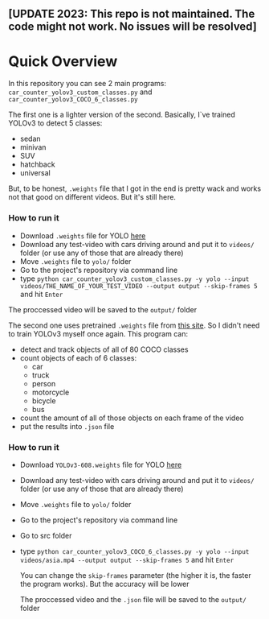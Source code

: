 ## [UPDATE 2023: This repo is not maintained. The code might not work. No issues will be resolved] 

# Quick Overview
In this repository you can see 2 main programs: `car_counter_yolov3_custom_classes.py` and `car_counter_yolov3_COCO_6_classes.py`

The first one is a lighter version of the second. Basically, I`ve trained YOLOv3 to detect 5 classes:
- sedan
- minivan
- SUV
- hatchback
- universal

But, to be honest, `.weights` file that I got in the end is pretty wack and works not that good on different videos. But it's still here.
### How to run it
- Download `.weights` file for YOLO [here](https://yadi.sk/d/rrlsHZFHyPmnCA)
- Download any test-video with cars driving around and put it to `videos/` folder (or use any of those that are already there)
- Move `.weights` file to `yolo/` folder
- Go to the project's repository via command line
- type `python car_counter_yolov3_custom_classes.py -y yolo --input videos/THE_NAME_OF_YOUR_TEST_VIDEO --output output --skip-frames 5` and hit `Enter`


The proccessed video will be saved to the `output/` folder

The second one uses pretrained `.weights` file from [this site](https://pjreddie.com/darknet/yolo/). So I didn't need to train YOLOv3 myself once again. This program can:
- detect and track objects of all of 80 COCO classes
- count objects of each of 6 classes:
    - car
    - truck
    - person
    - motorcycle
    - bicycle
    - bus
- count the amount of all of those objects on each frame of the video
- put the results into `.json` file

  
### How to run it
- Download `YOLOv3-608.weights` file for YOLO [here](https://pjreddie.com/darknet/yolo/)
- Download any test-video with cars driving around and put it to `videos/` folder (or use any of those that are already there)
- Move `.weights` file to `yolo/` folder
- Go to the project's repository via command line
- Go to src folder
- type `python car_counter_yolov3_COCO_6_classes.py -y yolo --input videos/asia.mp4 --output output --skip-frames 5` and hit `Enter`

  You can change the `skip-frames` parameter (the higher it is, the faster the program works). But the accuracy will be lower

  The proccessed video and the `.json` file will be saved to the `output/` folder
